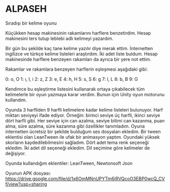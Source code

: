 # ALPASEH
Sıradışı bir kelime oyunu

Küçükken hesap makinesinin rakamlarını harflere benzetirdim. Hesap makinesini ters tutup leblebi adlı kelimeyi yazardım. 

Bir gün bu şekilde kaç tane kelime yazılır diye merak ettim. İnternetten ingilizce ve türkçe kelime listeleri araştırdım. İki adet liste buldum. Hesap makinesinde harflere benzeyen rakamları da ayrıca bir yere not ettim. 

Rakamlar ve rakamlara benzeyen harflerin eşleşmesi aşağıdaki gibi:

0: o, O
1: ı, I, i
2: z, Z
3: e, E
4: h, H
5: s, S
6: g
7: l, L
8: b, B
9: G

Kendimce bu eşleştirme listesini kullanarak ortaya çıkabilecek tüm kelimelerle bir oyun yazmaya karar verdim. Bunun için Unity oyun motorunu kullandım.

Oyunda 3 harfliden 9 harfli kelimelere kadar kelime listeleri bulunuyor.
Harf miktarı seviyeyi ifade ediyor. Örneğin: birinci seviye üç harfli, ikinci seviye dört harfli gibi.
Her seviye için can azalma, seviye bitimi can kazanma, puan alma, süre azalma, süre kazanma gibi özellikler tanımladım.
Oyuna internetten ücretsiz bir şekilde bulduğum ses dosyaları ekledim.
Bir tween eklentisi olan LeanTween ile ufak bir animasyon yaptım.
Oyundaki yüksek skorların kaydedilebilmesini sağladım.
Dört adet tema renk seçeneği ekledim.
İki adet dil seçeneği ekledim. Dil seçimine göre kelimeler de değişiyor.

Oyunda kullandığım eklentiler:
LeanTween, Newtonsoft Json 

Oyunun APK dosyası: https://drive.google.com/file/d/1x6OmMNnUPYTm6iRVQcoO3EBP0wcQ_CVf/view?usp=sharing
